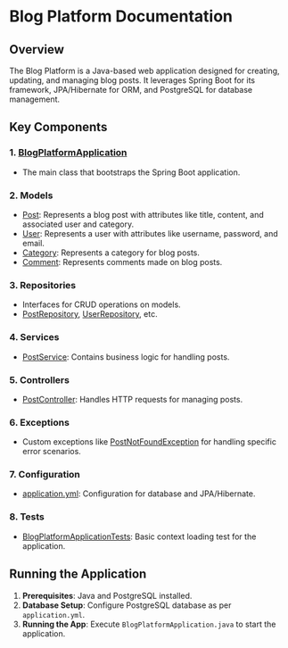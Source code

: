# Blog Platform Documentation

## Overview

The Blog Platform is a Java-based web application designed for creating, updating, and managing blog posts. It leverages Spring Boot for its framework, JPA/Hibernate for ORM, and PostgreSQL for database management.

## Key Components

### 1. [BlogPlatformApplication](https://github.com/mbrnas/blog-platform/blob/main/src/main/java/com/company/blogplatform/BlogPlatformApplication.java)
   - The main class that bootstraps the Spring Boot application.

### 2. Models
   - [Post](https://github.com/mbrnas/blog-platform/blob/main/src/main/java/com/company/blogplatform/model/posts/Post.java): Represents a blog post with attributes like title, content, and associated user and category.
   - [User](https://github.com/mbrnas/blog-platform/blob/main/src/main/java/com/company/blogplatform/model/users/User.java): Represents a user with attributes like username, password, and email.
   - [Category](https://github.com/mbrnas/blog-platform/blob/main/src/main/java/com/company/blogplatform/model/categories/Category.java): Represents a category for blog posts.
   - [Comment](https://github.com/mbrnas/blog-platform/blob/main/src/main/java/com/company/blogplatform/model/comments/Comment.java): Represents comments made on blog posts.

### 3. Repositories
   - Interfaces for CRUD operations on models.
   - [PostRepository](https://github.com/mbrnas/blog-platform/blob/main/src/main/java/com/company/blogplatform/repository/posts/PostRepository.java), [UserRepository](https://github.com/mbrnas/blog-platform/blob/main/src/main/java/com/company/blogplatform/repository/users/UserRepository.java), etc.

### 4. Services
   - [PostService](https://github.com/mbrnas/blog-platform/blob/main/src/main/java/com/company/blogplatform/service/posts/PostService.java): Contains business logic for handling posts.

### 5. Controllers
   - [PostController](https://github.com/mbrnas/blog-platform/blob/main/src/main/java/com/company/blogplatform/controller/posts/PostController.java): Handles HTTP requests for managing posts.

### 6. Exceptions
   - Custom exceptions like [PostNotFoundException](https://github.com/mbrnas/blog-platform/blob/main/src/main/java/com/company/blogplatform/exception/PostNotFoundException.java) for handling specific error scenarios.

### 7. Configuration
   - [application.yml](https://github.com/mbrnas/blog-platform/blob/main/src/main/resources/application.yml): Configuration for database and JPA/Hibernate.

### 8. Tests
   - [BlogPlatformApplicationTests](https://github.com/mbrnas/blog-platform/blob/main/src/test/java/com/company/blogplatform/BlogPlatformApplicationTests.java): Basic context loading test for the application.

## Running the Application

1. **Prerequisites**: Java and PostgreSQL installed.
2. **Database Setup**: Configure PostgreSQL database as per `application.yml`.
3. **Running the App**: Execute `BlogPlatformApplication.java` to start the application.
